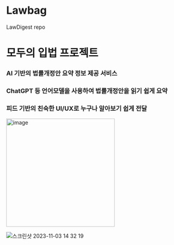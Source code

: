 # Lawbag
LawDigest repo

# 모두의 입법 프로젝트
### AI 기반의 법률개정안 요약 정보 제공 서비스
### ChatGPT 등 언어모델을 사용하여 법률개정안을 읽기 쉽게 요약
### 피드 기반의 친숙한 UI/UX로 누구나 알아보기 쉽게 전달


<img width="289" alt="image" src="https://github.com/LawDigest/Lawbag/assets/99608119/5c825692-110d-4f4e-8a69-995999aa681c">


![스크린샷 2023-11-03 14 32 19](https://github.com/LawDigest/Lawbag/assets/99608119/d514727e-8fde-4e28-b4b9-f9ff590c7c69)
